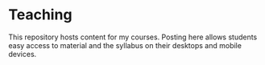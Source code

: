 # Teaching

This repository hosts content for my courses. Posting here allows students easy access to material and the syllabus on their desktops and mobile devices.
